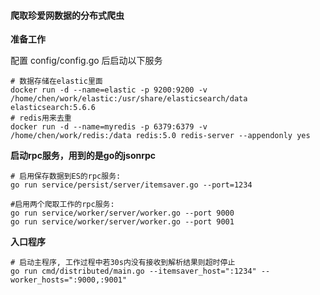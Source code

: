 
#### 爬取珍爱网数据的分布式爬虫

**准备工作**

配置 config/config.go 后启动以下服务
```shell
# 数据存储在elastic里面
docker run -d --name=elastic -p 9200:9200 -v /home/chen/work/elastic:/usr/share/elasticsearch/data elasticsearch:5.6.6
# redis用来去重
docker run -d --name=myredis -p 6379:6379 -v /home/chen/work/redis:/data redis:5.0 redis-server --appendonly yes
```

**启动rpc服务，用到的是go的jsonrpc**

```shell
# 启用保存数据到ES的rpc服务:
go run service/persist/server/itemsaver.go --port=1234

#启用两个爬取工作的rpc服务:
go run service/worker/server/worker.go --port 9000
go run service/worker/server/worker.go --port 9001
```

**入口程序**
```
# 启动主程序, 工作过程中若30s内没有接收到解析结果则超时停止
go run cmd/distributed/main.go --itemsaver_host=":1234" --worker_hosts=":9000,:9001"
```
